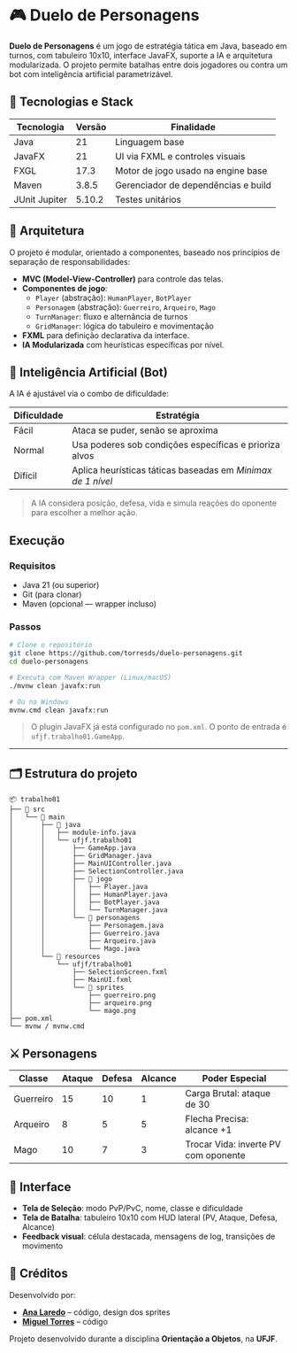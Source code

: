 # 🎮 Duelo de Personagens

**Duelo de Personagens** é um jogo de estratégia tática em Java, baseado em turnos, com tabuleiro 10x10, interface JavaFX, suporte a IA e arquitetura modularizada. O projeto permite batalhas entre dois jogadores ou contra um bot com inteligência artificial parametrizável.



## 🧱 Tecnologias e Stack

| Tecnologia     | Versão     | Finalidade                           |
|----------------|------------|--------------------------------------|
| Java           | 21         | Linguagem base                       |
| JavaFX         | 21         | UI via FXML e controles visuais |
| FXGL           | 17.3       | Motor de jogo usado na engine base   |
| Maven          | 3.8.5      | Gerenciador de dependências e build  |
| JUnit Jupiter  | 5.10.2     | Testes unitários                     |


## 📐 Arquitetura

O projeto é modular, orientado a componentes, baseado nos princípios de separação de responsabilidades:

- **MVC (Model-View-Controller)** para controle das telas.
- **Componentes de jogo**:
  - `Player` (abstração): `HumanPlayer`, `BotPlayer`
  - `Personagem` (abstração): `Guerreiro`, `Arqueiro`, `Mago`
  - `TurnManager`: fluxo e alternância de turnos
  - `GridManager`: lógica do tabuleiro e movimentação
- **FXML** para definição declarativa da interface.
- **IA Modularizada** com heurísticas específicas por nível.

## 🧠 Inteligência Artificial (Bot)

A IA é ajustável via o combo de dificuldade:

| Dificuldade | Estratégia                                                  |
|-------------|-------------------------------------------------------------|
| Fácil       | Ataca se puder, senão se aproxima                           |
| Normal      | Usa poderes sob condições específicas e prioriza alvos      |
| Difícil     | Aplica heurísticas táticas baseadas em *Minimax de 1 nível* |

> A IA considera posição, defesa, vida e simula reações do oponente para escolher a melhor ação.

## Execução

### Requisitos

- Java 21 (ou superior)
- Git (para clonar)
- Maven (opcional — wrapper incluso)

### Passos

```bash
# Clone o repositório
git clone https://github.com/torresds/duelo-personagens.git
cd duelo-personagens

# Executa com Maven Wrapper (Linux/macOS)
./mvnw clean javafx:run

# Ou no Windows
mvnw.cmd clean javafx:run
````

> O plugin JavaFX já está configurado no `pom.xml`. O ponto de entrada é `ufjf.trabalho01.GameApp`.

---

## 🗂 Estrutura do projeto

```
📦 trabalho01
├── 📁 src
│   └── 📁 main
│       ├── 📁 java
│       │   ├── module-info.java
│       │   └── ufjf.trabalho01
│       │       ├── GameApp.java
│       │       ├── GridManager.java
│       │       ├── MainUIController.java
│       │       ├── SelectionController.java
│       │       ├── 📁 jogo
│       │       │   ├── Player.java
│       │       │   ├── HumanPlayer.java
│       │       │   ├── BotPlayer.java
│       │       │   └── TurnManager.java
│       │       └── 📁 personagens
│       │           ├── Personagem.java
│       │           ├── Guerreiro.java
│       │           ├── Arqueiro.java
│       │           └── Mago.java
│       └── 📁 resources
│           └── ufjf/trabalho01
│               ├── SelectionScreen.fxml
│               ├── MainUI.fxml
│               └── 📁 sprites
│                   ├── guerreiro.png
│                   ├── arqueiro.png
│                   └── mago.png
├── pom.xml
└── mvnw / mvnw.cmd
```


## ⚔️ Personagens

| Classe    | Ataque | Defesa | Alcance | Poder Especial                       |
| --------- | ------ | ------ | ------- | ------------------------------------ |
| Guerreiro | 15     | 10     | 1       | Carga Brutal: ataque de 30           |
| Arqueiro  | 8      | 5      | 5       | Flecha Precisa: alcance +1           |
| Mago      | 10     | 7      | 3       | Trocar Vida: inverte PV com oponente |

## 🎨 Interface

* **Tela de Seleção**: modo PvP/PvC, nome, classe e dificuldade
* **Tela de Batalha**: tabuleiro 10x10 com HUD lateral (PV, Ataque, Defesa, Alcance)
* **Feedback visual**: célula destacada, mensagens de log, transições de movimento

## 👥 Créditos
Desenvolvido por:
- [**Ana Laredo**](https://github.com/analaredo) – código, design dos sprites 
- [**Miguel Torres**](https://github.com/torresds) – código

Projeto desenvolvido durante a disciplina **Orientação a Objetos**, na **UFJF**.
